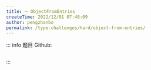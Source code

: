 ```yaml
---
title: ➖ ObjectFromEntries
createTime: 2022/12/01 07:48:09
author: pengzhanbo
permalink: /type-challenges/hard/object-from-entries/
---
```


::: info 题目
Github: []()

```ts

```

:::
